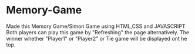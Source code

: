 # Memory-Game
Made this Memory Game/Simon Game using HTML,CSS and JAVASCRIPT
Both players can play this game by "Refreshing" the page alternatively.
The winner whether "Player1" or "Player2" or Tie game will be displayed ont he top.

